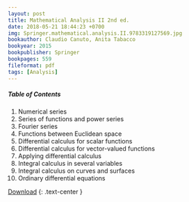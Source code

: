 ```yaml
---
layout: post
title: Mathematical Analysis II 2nd ed.
date: 2018-05-21 18:44:23 +0700
img: Springer.mathematical.analysis.II.9783319127569.jpg
bookauthor: Claudio Canuto, Anita Tabacco
bookyear: 2015
bookpublisher: Springer
bookpages: 559
fileformat: pdf
tags: [Analysis]
---
```

##### Table of Contents
1. Numerical series
2. Series of functions and power series
3. Fourier series
4. Functions between Euclidean space
5. Differential calculus for scalar functions
6. Differential calculus for vector-valued functions
7. Applying differential calculus
8. Integral calculus in several variables
9. Integral calculus on curves and surfaces
10. Ordinary differential equations

<a href="http://linkshrink.net/7MuXmW" rel="nofollow" target="_blank" class="buttonDownload">Download</a>
{: .text-center }
